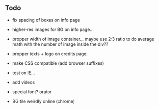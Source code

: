 


## Todo
 
 - fix spacing of boxes on info page
 
 - higher-res images for BG on info page...
 
 - propper width of image container... maybe use 2:3 ratio to do average math with the number of image inside the div??
 
 - propper  texts + logo on credits page.
 
 - make CSS compatible (add browser suffixes)
 
 - test on IE...
 
 - add videos
 
 - special font? orator
 
 - BG tile weirdly online (chrome)